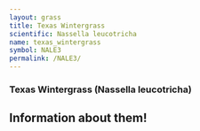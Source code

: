 ```yaml
---
layout: grass
title: Texas Wintergrass
scientific: Nassella leucotricha
name: texas_wintergrass
symbol: NALE3
permalink: /NALE3/
---
```


### Texas Wintergrass (Nassella leucotricha)

## Information about them!
